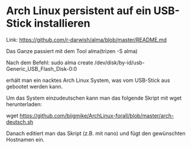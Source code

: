# Arch Linux persistent auf ein USB-Stick installieren

Link: https://github.com/r-darwish/alma/blob/master/README.md

Das Ganze passiert mit dem Tool alma(trizen -S alma)

Nach dem Befehl: 
sudo alma create /dev/disk/by-id/usb-Generic_USB_Flash_Disk-0:0

erhält man ein nacktes Arch Linux System, was vom USB-Stick aus gebootet werden kann.

Um das System einzudeutschen kann man das folgende Skript mit wget herunterladen:

wget https://github.com/biigmike/ArchLinux-forall/blob/master/arch-deutsch.sh

Danach editiert man das Skript (z.B. mit nano) und fügt den gewünschten Hostnamen ein.
